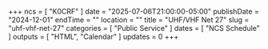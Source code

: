 +++
ncs = [ "K0CRF" ]
date = "2025-07-06T21:00:00-05:00"
publishDate = "2024-12-01"
endTime = ""
location = ""
title = "UHF/VHF Net 27"
slug = "uhf-vhf-net-27"
categories = [ "Public Service" ]
dates = [ "NCS Schedule" ]
outputs = [ "HTML", "Calendar" ]
updates = 0
+++
